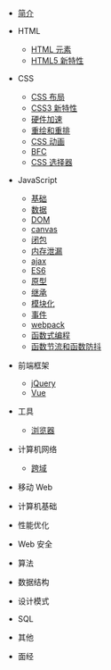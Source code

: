 - [简介](/?id=简介)

- HTML
  
  - [HTML 元素](element)
  - [HTML5 新特性](html5)
  
- CSS
  
  - [CSS 布局](layout)
  - [CSS3 新特性](css3)
  - [硬件加速](speedUp)
  - [重绘和重排](rearrange)
  - [CSS 动画](animation)
  - [BFC](bfc)
  - [CSS 选择器](selector)
  
- JavaScript
  - [基础](daseJs)
  - [数据](data)
  - [DOM](dom)
  - [canvas](canvas)
  - [闭包](closure)
  - [内存泄漏](memory)
  - [ajax](ajax)
  - [ES6](es6)
  - [原型](prototype)
  - [继承](inherit)
  - [模块化](module)
  - [事件](event)
  - [webpack](webpack)
  - [函数式编程](function)
  - [函数节流和函数防抖](throttle)

- 前端框架
  - [jQuery](jquery)
  - [Vue](vue)

- 工具
  - [浏览器](browser)

- 计算机网络
  - [跨域](crossDomain)


- 移动 Web
- 计算机基础
- 性能优化
- Web 安全
- 算法
- 数据结构
- 设计模式
- SQL
- 其他
- 面经
